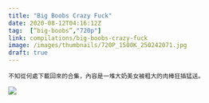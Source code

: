 ```yaml
---
title: "Big Boobs Crazy Fuck"
date: 2020-08-12T04:16:12Z
tag:  [“big-boobs”,"720p"]
link: compilations/big-boobs-crazy-fuck
image: /images/thumbnails/720P_1500K_250242071.jpg
draft: true
---
```

```
不知從何處下載回來的合集，內容是一堆大奶美女被粗大的肉棒狂插猛送。
```

![](https://upload.cc/i1/2022/03/26/SyVwm7.jpg)
